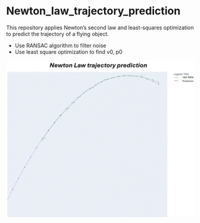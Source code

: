 # Newton_law_trajectory_prediction
This repository applies Newton’s second law and least-squares optimization to predict the trajectory of a flying object.
- Use RANSAC algorithm to filter noise​
- Use least square optimization to find v0, p0​

![alt text](image.png)